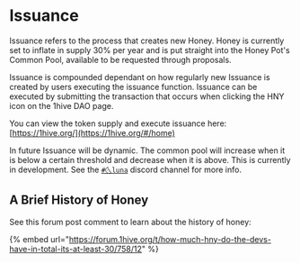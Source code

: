 # Issuance

Issuance refers to the process that creates new Honey. Honey is currently set to inflate in supply 30% per year and is put straight into the Honey Pot's Common Pool, available to be requested through proposals.

Issuance is compounded dependant on how regularly new Issuance is created by users executing the issuance function. Issuance can be executed by submitting the transaction that occurs when clicking the HNY icon on the 1hive DAO page.

You can view the token supply and execute issuance here: [https://1hive.org/](https://1hive.org/#/home)

In future Issuance will be dynamic. The common pool will increase when it is below a certain threshold and decrease when it is above. This is currently in development. See the [`#🌜luna`](https://discord.gg/efpG78vZ4q) discord channel for more info.

## A Brief History of Honey

See this forum post comment to learn about the history of honey: 

{% embed url="https://forum.1hive.org/t/how-much-hny-do-the-devs-have-in-total-its-at-least-30/758/12" %}





